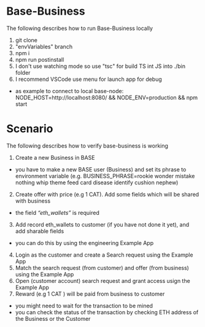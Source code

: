 # Base-Business
The following describes how to run Base-Business locally
1. git clone
2. "envVariables" branch
3. npm i
4. npm run postinstall
5. I don't use watching mode
so use "tsc" for build TS  int JS into ./bin folder
6. I recommend VSCode use menu for launch app for debug
- as example to connect to local base-node: NODE_HOST=http://localhost:8080/ && NODE_ENV=production && npm start

#  Scenario
The following describes how to verify base-business is working
1. Create a new Business in BASE
- you have to make a new BASE user (Business) and set its phrase to environment variable  (e.g. BUSINESS_PHRASE=rookie wonder mistake nothing whip theme feed card disease identify cushion nephew)
2. Create offer with price (e.g 1 CAT). Add some fields which will be shared with business 
- the field *“eth_wallets”* is required
3. Add record eth_wallets to customer (if you have not done it yet), and add sharable fields
- you can do this by using the engineering Example App
4. Login as the customer and create a Search request using the Example App
5. Match the search request (from customer) and offer (from business) using the Example App
6. Open (customer account) search request and grant access usign the Example App
7. Reward (e.g 1 CAT ) will be paid from business to customer
- you might need to wait for the transaction to be mined
- you can check the status of the transaction by checking ETH address of the Business or the Customer


